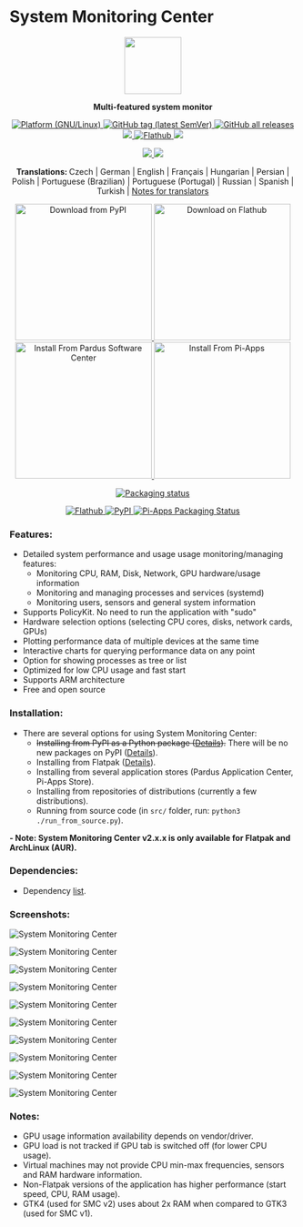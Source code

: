 # System Monitoring Center

<p align="center">
    <img src="https://github.com/hakandundar34coding/system-monitoring-center/blob/master/data/icons/hicolor/scalable/apps/system-monitoring-center.svg" width="100">
</p>


<p align="center">
    <strong>
        Multi-featured system monitor
    </strong>
</p>


<p align="center">
    <a href="https://github.com/hakandundar34coding/system-monitoring-center/tags">
        <img alt="Platform (GNU/Linux)" src="https://img.shields.io/badge/platform-GNU/Linux-blue.svg"/>
    </a>
    <a href="https://github.com/hakandundar34coding/system-monitoring-center/tags">
        <img alt="GitHub tag (latest SemVer)" src="https://img.shields.io/github/v/tag/hakandundar34coding/system-monitoring-center?sort=semver">
    </a>
    <a href="https://github.com/hakandundar34coding/system-monitoring-center/tags">
        <img alt="GitHub all releases" src="https://img.shields.io/github/downloads/hakandundar34coding/system-monitoring-center/total">
    </a>
    <a href="https://pypi.org/project/system-monitoring-center/">
        <img src="https://static.pepy.tech/personalized-badge/system-monitoring-center?period=total&units=international_system&left_color=grey&right_color=green&left_text=downloads"/>
    </a>
    <a href="https://flathub.org/apps/details/io.github.hakandundar34coding.system-monitoring-center">
        <img alt="Flathub" src="https://img.shields.io/flathub/downloads/io.github.hakandundar34coding.system-monitoring-center">
    </a>
    <a href="https://github.com/hakandundar34coding/system-monitoring-center/blob/master/Changes.md">
        <img src="https://img.shields.io/badge/View-Changelog-b37840">
    </a>
</p>


<p align="center">
    <a href="https://github.com/hakandundar34coding/system-monitoring-center/tags">
        <img src="https://img.shields.io/badge/Code-Python3-52a381">
    </a>
    <a href="https://github.com/hakandundar34coding/system-monitoring-center/tags">
        <img src="https://img.shields.io/badge/GUI-GTK4-52a381">
    </a>
</p>


<p align="center">
    <strong>
        Translations:
    </strong>
    Czech | German | English | Français | Hungarian | Persian | Polish | Portuguese (Brazilian) | Portuguese (Portugal) | Russian | Spanish | Turkish | <a href="docs/translations.md">Notes for translators</a>
</p>


<p align="center">
    <a href='https://pypi.org/project/system-monitoring-center'>
        <img width='240' alt='Download from PyPI' src='https://github.com/hakandundar34coding/system-monitoring-center/raw/master/docs/download_image_pypi.svg'/>
    </a>
    <a href='https://flathub.org/apps/details/io.github.hakandundar34coding.system-monitoring-center'>
        <img width='240' alt='Download on Flathub' src='https://flathub.org/assets/badges/flathub-badge-en.svg'/>
    </a>
    <a href='https://apps.pardus.org.tr/app/system-monitoring-center'>
        <img width='240' alt='Install From Pardus Software Center' src='https://github.com/hakandundar34coding/system-monitoring-center/raw/master/docs/download_image_pardus.svg'/>
    </a>
    <a href='https://github.com/Botspot/pi-apps'>
        <img width='240' alt='Install From Pi-Apps' src='https://github.com/Botspot/pi-apps/blob/master/icons/badge.png?raw=true'/>
    </a>
</p>


<p align="center">
    <a href="https://repology.org/project/system-monitoring-center/versions">
        <img src="https://repology.org/badge/vertical-allrepos/system-monitoring-center.svg" alt="Packaging status">
    </a>
</p>
<p align="center">
    <a href="https://flathub.org/apps/details/io.github.hakandundar34coding.system-monitoring-center">
        <img alt="Flathub" src="https://img.shields.io/flathub/v/io.github.hakandundar34coding.system-monitoring-center">
    </a>
    <a href="https://pypi.org/project/system-monitoring-center/">
        <img alt="PyPI" src="https://img.shields.io/pypi/v/system-monitoring-center">
    </a>
    <a href="https://github.com/Botspot/pi-apps">
        <img src="https://img.shields.io/badge/dynamic/json?color=blue&label=Pi-Apps&query=%24..%5B%3F%28%40.Name%3D%3D%22System%20Monitoring%20Center%22%29%5D.Version&url=https%3A%2F%2Fraw.githubusercontent.com%2FBotspot%2Fpi-apps-analytics%2Fmain%2Fpackage_data.json" alt="Pi-Apps Packaging Status">
    </a>
</p>

### Features:
- Detailed system performance and usage usage monitoring/managing features:
    - Monitoring CPU, RAM, Disk, Network, GPU hardware/usage information
    - Monitoring and managing processes and services (systemd)
    - Monitoring users, sensors and general system information
- Supports PolicyKit. No need to run the application with "sudo"
- Hardware selection options (selecting CPU cores, disks, network cards, GPUs)
- Plotting performance data of multiple devices at the same time
- Interactive charts for querying performance data on any point
- Option for showing processes as tree or list
- Optimized for low CPU usage and fast start
- Supports ARM architecture
- Free and open source


### Installation:
- There are several options for using System Monitoring Center:
    - ~~Installing from PyPI as a Python package ([Details](docs/pypi.md)).~~ There will be no new packages on PyPI ([Details](docs/uninstall_pypi_package.md)).
    - Installing from Flatpak ([Details](docs/flatpak.md)).
    - Installing from several application stores (Pardus Application Center, Pi-Apps Store).
    - Installing from repositories of distributions (currently a few distributions).
    - Running from source code (in ```src/``` folder, run: ```python3 ./run_from_source.py```).
<strong>
    - Note: System Monitoring Center v2.x.x is only available for Flatpak and ArchLinux (AUR).
</strong>


### Dependencies:
- Dependency [list](docs/dependencies.md).


### Screenshots:

![System Monitoring Center](screenshots/summary_tab_dark_system_theme.png)

![System Monitoring Center](screenshots/cpu_tab_dark_system_theme.png)

![System Monitoring Center](screenshots/cpu_tab_white_system_theme.png)

![System Monitoring Center](screenshots/cpu_tab_per_core_dark_system_theme.png)

![System Monitoring Center](screenshots/network_tab_dark_system_theme.png)

![System Monitoring Center](screenshots/gpu_tab_dark_system_theme.png)

![System Monitoring Center](screenshots/sensors_tab_dark_system_theme.png)

![System Monitoring Center](screenshots/processes_list_view_dark_system_theme.png)

![System Monitoring Center](screenshots/services_tab_dark_system_theme.png)

![System Monitoring Center](screenshots/system_tab_dark_system_theme.png)


### Notes:
- GPU usage information availability depends on vendor/driver.
- GPU load is not tracked if GPU tab is switched off (for lower CPU usage).
- Virtual machines may not provide CPU min-max frequencies, sensors and RAM hardware information.
- Non-Flatpak versions of the application has higher performance (start speed, CPU, RAM usage).
- GTK4 (used for SMC v2) uses about 2x RAM when compared to GTK3 (used for SMC v1).

